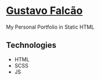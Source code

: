 # <a href="https://gustavofalcao.pt">Gustavo Falcão</a>

My Personal Portfolio in Static HTML

<!--
<div align="center">
  <img src="public/screenshots/home.png" alt="Home Web Page">
</div>
-->
## Technologies

* HTML
* SCSS
* JS

